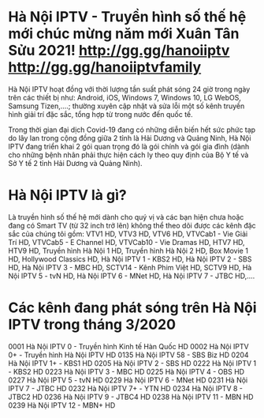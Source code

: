 Hà Nội IPTV - Truyền hình số thế hệ mới chúc mừng năm mới Xuân Tân Sửu 2021! http://gg.gg/hanoiiptv http://gg.gg/hanoiiptvfamily
=======
Hà Nội IPTV hoạt đồng với thời lượng tần suất phát sóng 24 giờ trong ngày trên các thiết bị như: Android, iOS, Windows 7, Windows 10, LG WebOS, Samsung Tizen,....; thường xuyên cập nhật và sửa lỗi một số kênh truyền hình giải trí đặc sắc, tổng hợp từ trong nước đến quốc tế.<br />

Trong thời gian đại dịch Covid-19 đang có những diễn biến hết sức phức tạp do lây lan trong cộng đồng giữa 2 tỉnh là Hải Dương và Quảng Ninh, Hà Nội IPTV đang triển khai 2 gói quan trọng đó là gói chính và gói gia đình (dành cho những bệnh nhân phải thực hiện cách ly theo quy định của Bộ Y tế và Sở Y tế 2 tỉnh Hải Dương và Quảng Ninh).<br />

# Hà Nội IPTV là gì?
Là truyền hình số thế hệ mới dành cho quý vị và các bạn hiện chưa hoặc đang có Smart TV (từ 32 inch trở lên) không thể theo dõi được các kênh đặc sắc của chúng tôi gồm: VTV1 HD, VTV3 HD, VTV6 HD, VTVCab1 - Vie Giải Trí HD, VTVCab5 - E Channel HD, VTVCab10 - Vie Dramas HD, HTV7 HD, HTV9 HD, Truyền hình Hà Nội 1 HD, Truyền hình Hà Nội 2 HD, Box Movie 1 HD, Hollywood Classics HD, Hà Nội IPTV 1 - KBS2 HD, Hà Nội IPTV 2 - SBS HD, Hà Nội IPTV 3 - MBC HD, SCTV14 - Kênh Phim Việt HD, SCTV9 HD, Hà Nội IPTV 5 - tvN HD, Hà Nội IPTV 6 - MNet HD, Hà Nội IPTV 7 - JTBC HD,....<br />

# Các kênh đang phát sóng trên Hà Nội IPTV trong tháng 3/2020
0001 Hà Nội IPTV 0 - Truyền hình Kinh tế Hàn Quốc HD
0002 Hà Nội IPTV 0+ - Truyền hình Hà Nội IPTV HD
0135 Hà Nội IPTV 58 - SBS Biz HD
0204 Hà Nội IPTV 1+ - KBS1 HD
0205 Hà Nội IPTV 2 - SBS HD
0222 Hà Nội IPTV 1 - KBS2 HD
0223 Hà Nội IPTV 3 - MBC HD
0225 Hà Nội IPTV 4 - OBS HD
0227 Hà Nội IPTV 5 - tvN HD
0229 Hà Nội IPTV 6 - MNet HD
0231 Hà Nội IPTV 7 - JTBC HD
0232 Hà Nội IPTV 7+ - YTN HD
0234 Hà Nội IPTV 8 - JTBC2 HD
0236 Hà Nội IPTV 9 - JTBC4 HD
0238 Hà Nội IPTV 11 - MBN HD
0239 Hà Nội IPTV 12 - MBN+ HD
